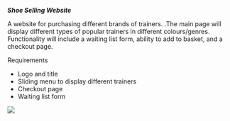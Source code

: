 ***Shoe Selling Website***

A website for purchasing different brands of trainers.
.The main page will display different types of popular trainers in different colours/genres. Functionality will include a waiting list form, ability to add to basket, and a checkout page.

Requirements

- Logo and title
- Sliding menu to display different trainers
- Checkout page
- Waiting list form

![](https://ci3.googleusercontent.com/mail-img-att/AFCqZUTzjzAce0REwxYaTDONngLi19i-A0FXzN4WogMnsAepzAQRyBEdOwhSNn2CHgRensz95Vk8TwkYc_lNvRlHJsmzqOsWO31657-Q0vgcathvFGKrecOcAhJak1IEECG8mc604OapKWvCwTJTQpWVzWn69mEWxWrY72ZeogWXTcpyHB8XpSGlHydN2E8QHDt5YYxya4XqfbTZMxio0Q-kB--a4uatrDDPBcrTXTl2QehISvyiPqTrTFhcNVDTDA93i46CPHFY4NTYuwQw6mmVg8U1PZIBrWN5GiYUgTTZ8l12i5J-rO_jCGG3AiLxcBcv15_yjQw7RFsVj4gdZFLFajwK8YaR93S8iCjVicw0IL3iBfy0NTTwBjmbWHYzORlVqYP5fzvJwUGKHJJbvzev2XTeTOdQ095Tak6TBAF14ijtdL-JaOvjfxDuOiWwNZSdGzGDMvwuI1leJ1A5vP1VFZuun7uOMIsSdCRfEZdXLrFzOEcSKGG2dAuTm1kX4w2VN4ub-cshm-gzP5qVA-cbvx7SjZvIBqUahkVqgFcw-VWA5N9TeX_O0utDsJSlxwJiS2y0X4bL9rmRgig25RsNPQJfipKMJwnITMaXtTh0aMuvAdDdkQXQwXboROD_y0C9oD6X_LR-ZKY1ICN4LUPgiLXR32dMweyPemcgUoFxfexS4gFXEYdHh-hJIfC2mQGqayJ8_JEWoxSmvDpjM8Z6D3zdRKszioK3MfpjAEoaW2xqKks09ReTa-5KnydoXRgWbvOGkS-hr7ikbGKZL32tUNOzHROOTMRK_oEt1pFuAcYUNTcIGclmzdhL=s0-l75-ft)